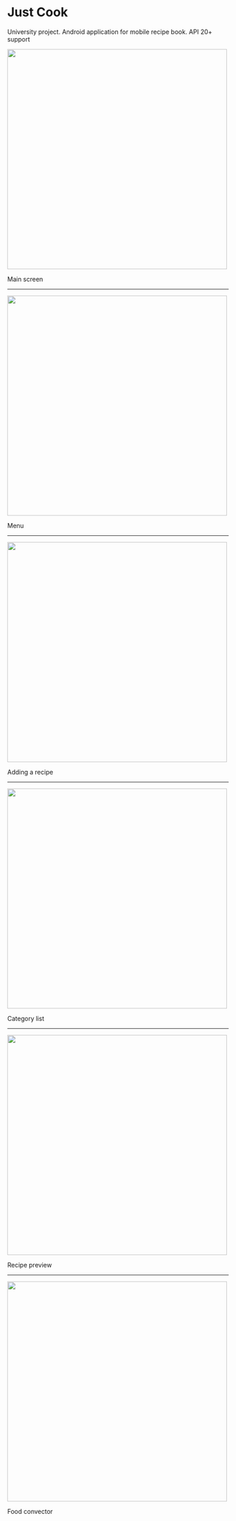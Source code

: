 # Just Cook
University project. Android application for mobile recipe book.
API 20+ support

<img src="https://drive.google.com/uc?id=0ByRWLvdQXGEHWTZsNlF4Z05iOXM" height="500">
<p>Main screen</p>
<hr/>
<img src="https://drive.google.com/uc?id=0ByRWLvdQXGEHZmRRMlEwMHplM0k" height="500">
<p>Menu</p>
<hr/>
<img src="https://drive.google.com/uc?id=0ByRWLvdQXGEHZ1p4aGRFejNzWFU" height="500">
<p>Adding a recipe</p>
<hr/>
<img src="https://drive.google.com/uc?id=0ByRWLvdQXGEHQ1R0YTN3RmFSSFk" height="500">
<p>Category list</p>
<hr/>
<img src="https://drive.google.com/uc?id=0ByRWLvdQXGEHV2xYOTh0WHhfRjg" height="500">
<p>Recipe preview</p>
<hr/>
<img src="https://drive.google.com/uc?id=0ByRWLvdQXGEHU0o1eVFmaXFYLTA" height="500">
<p>Food convector</p>

